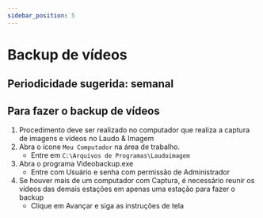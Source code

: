 ```yaml
---
sidebar_position: 5
---
```


# Backup de vídeos

## Periodicidade sugerida: semanal

## Para fazer o backup de vídeos

1. Procedimento deve ser realizado no computador que realiza a
   captura de imagens e vídeos no Laudo & Imagem
2. Abra o ícone `Meu Computador` na área de trabalho.
   - Entre em `C:\Arquivos de Programas\Laudoimagem`
3. Abra o programa Videobackup.exe
   - Entre com Usuário e senha com permissão de Administrador
4. Se houver mais de um computador com Captura, é necessário
   reunir os vídeos das demais estações em apenas uma estação para
   fazer o backup
   - Clique em Avançar e siga as instruções de tela